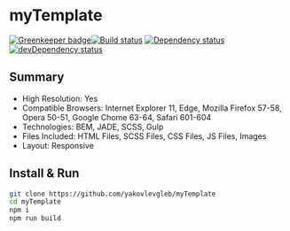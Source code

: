 # myTemplate



[![Greenkeeper badge](https://badges.greenkeeper.io/yakovlevgleb/myTemplate.svg)](https://greenkeeper.io/)[![Build status][travis-image]][travis-url] [![Dependency status][dependency-image]][dependency-url] [![devDependency status][dev-dependency-image]][dev-dependency-url]

## Summary
* High Resolution: Yes
* Compatible Browsers: Internet Explorer 11, Edge, Mozilla Firefox 57-58, Opera 50-51, Google Chome 63-64, Safari 601-604
* Technologies: BEM, JADE, SCSS, Gulp
* Files Included: HTML Files, SCSS Files, CSS Files, JS Files, Images
* Layout: Responsive

## Install & Run
```bash
git clone https://github.com/yakovlevgleb/myTemplate
cd myTemplate
npm i
npm run build

```
[travis-image]: https://travis-ci.org/yakovlevgleb/myTemplate.svg?branch=master
[travis-url]: https://travis-ci.org/yakovlevgleb/myTemplate

[dependency-image]: https://david-dm.org/yakovlevgleb/myTemplate.svg?style=flat-square
[dependency-url]: https://david-dm.org/yakovlevgleb/myTemplate

[dev-dependency-image]: https://david-dm.org/yakovlevgleb/myTemplate/dev-status.svg?style=flat-square
[dev-dependency-url]: https://david-dm.org/yakovlevgleb/myTemplate#info=devDependencies
